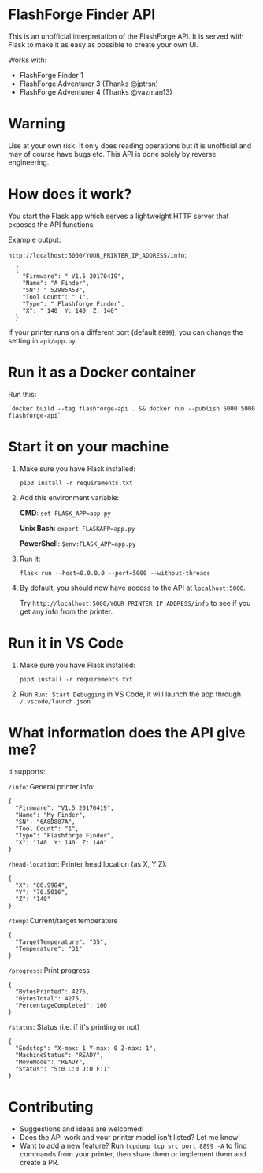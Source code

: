 # FlashForge Finder API

This is an unofficial interpretation of the FlashForge API.
It is served with Flask to make it as easy as possible to create your own UI.

Works with:
* FlashForge Finder 1
* FlashForge Adventurer 3 (Thanks @jptrsn)
* FlashForge Adventurer 4 (Thanks @vazman13)

# Warning
Use at your own risk. It only does reading operations but it is unofficial and may of course have bugs etc.
This API is done solely by reverse engineering.

# How does it work?
You start the Flask app which serves a lightweight HTTP server that exposes the API functions.

Example output:

`http://localhost:5000/YOUR_PRINTER_IP_ADDRESS/info`:
```
  {
    "Firmware": " V1.5 20170419",
    "Name": "A Finder",
    "SN": " 52985A58",
    "Tool Count": " 1",
    "Type": " Flashforge Finder",
    "X": " 140  Y: 140  Z: 140"
  }
```
If your printer runs on a different port (default `8899`), you can change the setting in `api/app.py`.
# Run it as a Docker container
Run this:

    `docker build --tag flashforge-api . && docker run --publish 5000:5000 flashforge-api`

# Start it on your machine
1. Make sure you have Flask installed:

    `pip3 install -r requirements.txt`

2. Add this environment variable:
  
    **CMD**: `set FLASK_APP=app.py`
    
    **Unix Bash**: `export FLASKAPP=app.py`
    
    **PowerShell**: `$env:FLASK_APP=app.py`

3. Run it:

    `flask run --host=0.0.0.0 --port=5000 --without-threads`

4. By default, you should now have access to the API at `localhost:5000`.
   
    Try `http://localhost:5000/YOUR_PRINTER_IP_ADDRESS/info` to see if you get any info from the printer.

# Run it in VS Code
1. Make sure you have Flask installed:

    `pip3 install -r requirements.txt`

2. Run `Run: Start Debugging` in VS Code, it will launch the app through `/.vscode/launch.json`
# What information does the API give me?

It supports:

`/info`: General printer info:
```
{
  "Firmware": "V1.5 20170419",
  "Name": "My Finder",
  "SN": "6A8D887A",
  "Tool Count": "1",
  "Type": "Flashforge Finder",
  "X": "140  Y: 140  Z: 140"
}
```


`/head-location`: Printer head location (as X, Y Z):
```
{
  "X": "86.9984",
  "Y": "70.5016",
  "Z": "140"
}
```


`/temp`: Current/target temperature
```
{
  "TargetTemperature": "35",
  "Temperature": "31"
}
```

`/progress`: Print progress
```
{
  "BytesPrinted": 4276,
  "BytesTotal": 4275,
  "PercentageCompleted": 100
}
```

`/status`: Status (i.e. if it's printing or not)
```
{
  "Endstop": "X-max: 1 Y-max: 0 Z-max: 1",
  "MachineStatus": "READY",
  "MoveMode": "READY",
  "Status": "S:0 L:0 J:0 F:1"
}
```
# Contributing
* Suggestions and ideas are welcomed!
* Does the API work and your printer model isn't listed? Let me know!
* Want to add a new feature? Run `tcpdump tcp src port 8899 -A` to find commands from your printer, then share them or implement them and create a PR.
